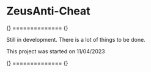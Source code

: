 # ZeusAnti-Cheat
{} ============== {}

Still in development. There is a lot of things to be done.


This project was started on 11/04/2023

{} ============== {}
